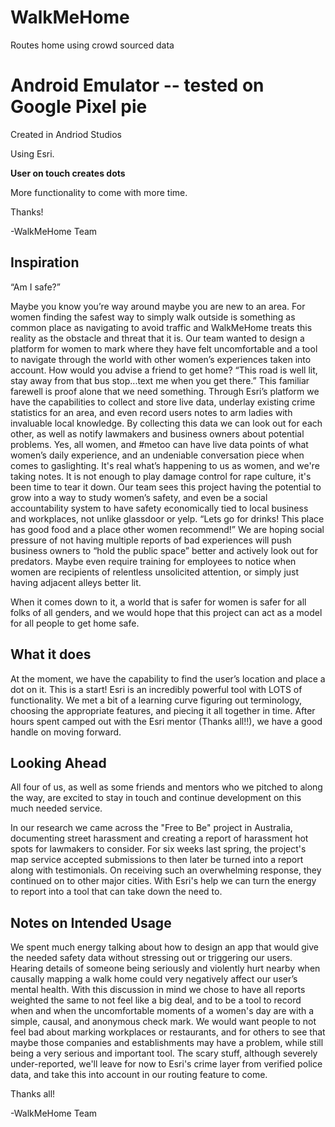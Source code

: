 # WalkMeHome
Routes home using crowd sourced data

# Android Emulator -- tested on Google Pixel pie

Created in Andriod Studios

Using Esri. 

**User on touch creates dots**

More functionality to come with more time. 

Thanks! 

-WalkMeHome Team


## Inspiration
“Am I safe?” 

Maybe you know you’re way around maybe you are new to an area. For women finding the safest way to simply walk outside is something as common place as navigating to avoid traffic and WalkMeHome treats this reality as the obstacle and threat that it is. 
Our team wanted to design a platform for women to mark where they have felt uncomfortable and a tool to navigate through the world with other women’s experiences taken into account. How would you advise a friend to get home? “This road is well lit, stay away from that bus stop...text me when you get there.”  This familiar farewell is proof alone that we need something.
Through Esri’s platform we have the capabilities to collect and store live data, underlay existing crime statistics for an area, and even record users notes to arm ladies with invaluable local knowledge. 
By collecting this data we can look out for each other, as well as notify lawmakers and business owners about potential problems. Yes, all women, and #metoo can have live data points of what women’s daily experience, and an undeniable conversation piece when comes to gaslighting. It's real what’s happening to us as women, and we're taking notes. 
It is not enough to play damage control for rape culture, it's been time to tear it down. Our team sees this project having the potential to grow into a way to study women’s safety, and even be a social accountability system to have safety economically tied to local business and workplaces, not unlike glassdoor or yelp. “Lets go for drinks! This place has good food and a place other women recommend!”  We are hoping social pressure of not having multiple reports of bad experiences will push business owners to “hold the public space” better and actively look out for predators. Maybe even require training for employees to notice when women are recipients of relentless unsolicited attention, or simply just having adjacent alleys better lit. 

When it comes down to it, a world that is safer for women is safer for all folks of all genders, and we would hope that this project can act as a model for all people to get home safe. 

## What it does
At the moment, we have the capability to find the user’s location and place a dot on it. This is a start! Esri is an incredibly powerful tool with LOTS of functionality. We met a bit of a learning curve figuring out terminology, choosing the appropriate features, and piecing it all together in time. After hours spent camped out with the Esri mentor (Thanks all!!), we have a good handle on moving forward. 
## Looking Ahead

All four of us, as well as some friends and mentors who we pitched to along the way, are excited to stay in touch and continue development on this much needed service.

In our research we came across the "Free to Be" project in Australia, documenting street harassment and creating a report of harassment hot spots for lawmakers to consider. For six weeks last spring, the project's map service accepted submissions to then later be turned into a report along with testimonials. On receiving such an overwhelming response, they continued on to other major cities. With Esri's help we can turn the energy to report into a tool that can take down the need to.

## Notes on Intended Usage
We spent much energy talking about how to design an app that would give the needed safety data without stressing out or triggering our users. Hearing details of someone being seriously and violently hurt nearby when causally mapping a walk home could very negatively affect our user’s mental health. 
With this discussion in mind we chose to have all reports weighted the same to not feel like a big deal, and to be a tool to record when and when the uncomfortable moments of a women's day are with a simple, causal, and anonymous check mark. We would want people to not feel bad about marking workplaces or restaurants, and for others to see that maybe those companies and establishments may have a problem, while still being a very serious and important tool. The scary stuff, although severely under-reported, we'll leave for now to Esri's crime layer from verified police data, and take this into account in our routing feature to come. 

Thanks all! 

-WalkMeHome Team



